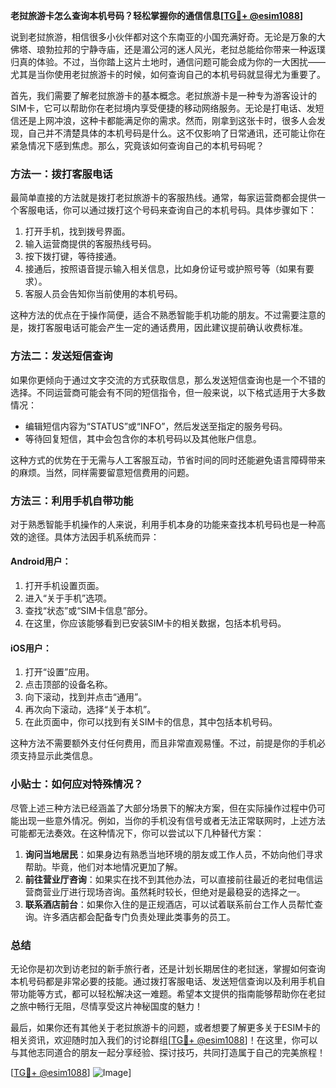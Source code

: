 **老挝旅游卡怎么查询本机号码？轻松掌握你的通信信息[[TG💪+ @esim1088](https://t.me/s/esim1088)]**

说到老挝旅游，相信很多小伙伴都对这个东南亚的小国充满好奇。无论是万象的大佛塔、琅勃拉邦的宁静寺庙，还是湄公河的迷人风光，老挝总能给你带来一种返璞归真的体验。不过，当你踏上这片土地时，通信问题可能会成为你的一大困扰——尤其是当你使用老挝旅游卡的时候，如何查询自己的本机号码就显得尤为重要了。

首先，我们需要了解老挝旅游卡的基本概念。老挝旅游卡是一种专为游客设计的SIM卡，它可以帮助你在老挝境内享受便捷的移动网络服务。无论是打电话、发短信还是上网冲浪，这种卡都能满足你的需求。然而，刚拿到这张卡时，很多人会发现，自己并不清楚具体的本机号码是什么。这不仅影响了日常通讯，还可能让你在紧急情况下感到焦虑。那么，究竟该如何查询自己的本机号码呢？

### 方法一：拨打客服电话

最简单直接的方法就是拨打老挝旅游卡的客服热线。通常，每家运营商都会提供一个客服电话，你可以通过拨打这个号码来查询自己的本机号码。具体步骤如下：

1. 打开手机，找到拨号界面。
2. 输入运营商提供的客服热线号码。
3. 按下拨打键，等待接通。
4. 接通后，按照语音提示输入相关信息，比如身份证号或护照号等（如果有要求）。
5. 客服人员会告知你当前使用的本机号码。

这种方法的优点在于操作简便，适合不熟悉智能手机功能的朋友。不过需要注意的是，拨打客服电话可能会产生一定的通话费用，因此建议提前确认收费标准。

### 方法二：发送短信查询

如果你更倾向于通过文字交流的方式获取信息，那么发送短信查询也是一个不错的选择。不同运营商可能会有不同的短信指令，但一般来说，以下格式适用于大多数情况：

- 编辑短信内容为“STATUS”或“INFO”，然后发送至指定的服务号码。
- 等待回复短信，其中会包含你的本机号码以及其他账户信息。

这种方式的优势在于无需与人工客服互动，节省时间的同时还能避免语言障碍带来的麻烦。当然，同样需要留意短信费用的问题。

### 方法三：利用手机自带功能

对于熟悉智能手机操作的人来说，利用手机本身的功能来查找本机号码也是一种高效的途径。具体方法因手机系统而异：

#### Android用户：
1. 打开手机设置页面。
2. 进入“关于手机”选项。
3. 查找“状态”或“SIM卡信息”部分。
4. 在这里，你应该能够看到已安装SIM卡的相关数据，包括本机号码。

#### iOS用户：
1. 打开“设置”应用。
2. 点击顶部的设备名称。
3. 向下滚动，找到并点击“通用”。
4. 再次向下滚动，选择“关于本机”。
5. 在此页面中，你可以找到有关SIM卡的信息，其中包括本机号码。

这种方法不需要额外支付任何费用，而且非常直观易懂。不过，前提是你的手机必须支持显示此类信息。

### 小贴士：如何应对特殊情况？

尽管上述三种方法已经涵盖了大部分场景下的解决方案，但在实际操作过程中仍可能出现一些意外情况。例如，当你的手机没有信号或者无法正常联网时，上述方法可能都无法奏效。在这种情况下，你可以尝试以下几种替代方案：

1. **询问当地居民**：如果身边有熟悉当地环境的朋友或工作人员，不妨向他们寻求帮助。毕竟，他们对本地情况更加了解。
2. **前往营业厅咨询**：如果实在找不到其他办法，可以直接前往最近的老挝电信运营商营业厅进行现场咨询。虽然耗时较长，但绝对是最稳妥的选择之一。
3. **联系酒店前台**：如果你入住的是正规酒店，可以试着联系前台工作人员帮忙查询。许多酒店都会配备专门负责处理此类事务的员工。

### 总结

无论你是初次到访老挝的新手旅行者，还是计划长期居住的老挝迷，掌握如何查询本机号码都是非常必要的技能。通过拨打客服电话、发送短信查询以及利用手机自带功能等方式，都可以轻松解决这一难题。希望本文提供的指南能够帮助你在老挝之旅中畅行无阻，尽情享受这片神秘国度的魅力！

最后，如果你还有其他关于老挝旅游卡的问题，或者想要了解更多关于ESIM卡的相关资讯，欢迎随时加入我们的讨论群组[[TG💪+ @esim1088](https://t.me/s/esim1088)]！在这里，你可以与其他志同道合的朋友一起分享经验、探讨技巧，共同打造属于自己的完美旅程！

[[TG💪+ @esim1088](https://t.me/s/esim1088)] ![Image](https://i.postimg.cc/4NQfJmqS/Snipaste-2025-05-13-00-14-12.png)]